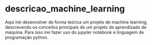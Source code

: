 # descricao_machine_learning
Aqui irei desenvolver de forma teórica um projeto de machine learning, descrevendo os conceitos principais de um projeto de aprendizado de máquina. Para isso irei fazer uso do jupyter notebook e linguagem de programação python.
